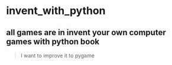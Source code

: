 # invent_with_python

## all games are in invent your own computer games with python book

> I want to improve it to pygame

